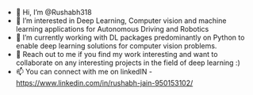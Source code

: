 - 👋 Hi, I’m @Rushabh318
- 👀 I’m interested in Deep Learning, Computer vision and machine learning applications for Autonomous Driving and Robotics
- 🌱 I’m currently working with DL packages predominantly on Python to enable deep learning solutions for computer vision problems.
- 💞️ Reach out to me if you find my work interesting and want to collaborate on any interesting projects in the field of deep learning :) 
- 📫 You can connect with me on linkedIN - https://www.linkedin.com/in/rushabh-jain-950153102/ 

<!---
Rushabh318/Rushabh318 is a ✨ special ✨ repository because its `README.md` (this file) appears on your GitHub profile.
You can click the Preview link to take a look at your changes.
--->
